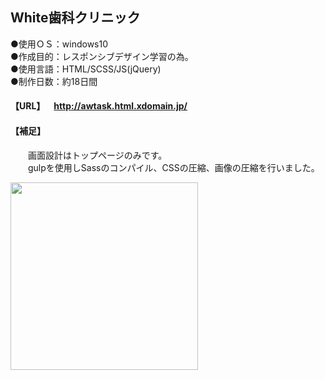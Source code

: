 ## White歯科クリニック 
  
●使用ＯＳ：windows10  
●作成目的：レスポンシブデザイン学習の為。  
●使用言語：HTML/SCSS/JS(jQuery)  
●制作日数：約18日間

#### 【URL】&emsp;http://awtask.html.xdomain.jp/<br> 
#### 【補足】<br>
&emsp;&emsp;画面設計はトップページのみです。<br> 
&emsp;&emsp;gulpを使用しSassのコンパイル、CSSの圧縮、画像の圧縮を行いました。<br> 

<img src="https://user-images.githubusercontent.com/73923419/105647830-8f557500-5eeb-11eb-8b1d-ac3adccd9529.png" width="300px">
